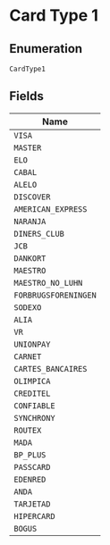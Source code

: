 
# Card Type 1

## Enumeration

`CardType1`

## Fields

| Name |
|  --- |
| `VISA` |
| `MASTER` |
| `ELO` |
| `CABAL` |
| `ALELO` |
| `DISCOVER` |
| `AMERICAN_EXPRESS` |
| `NARANJA` |
| `DINERS_CLUB` |
| `JCB` |
| `DANKORT` |
| `MAESTRO` |
| `MAESTRO_NO_LUHN` |
| `FORBRUGSFORENINGEN` |
| `SODEXO` |
| `ALIA` |
| `VR` |
| `UNIONPAY` |
| `CARNET` |
| `CARTES_BANCAIRES` |
| `OLIMPICA` |
| `CREDITEL` |
| `CONFIABLE` |
| `SYNCHRONY` |
| `ROUTEX` |
| `MADA` |
| `BP_PLUS` |
| `PASSCARD` |
| `EDENRED` |
| `ANDA` |
| `TARJETAD` |
| `HIPERCARD` |
| `BOGUS` |


